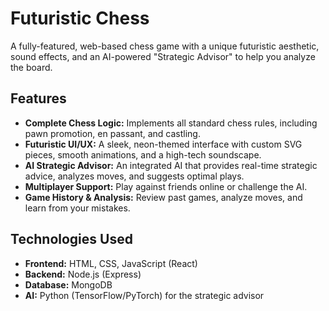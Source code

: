 # Futuristic Chess

A fully-featured, web-based chess game with a unique futuristic aesthetic, sound effects, and an AI-powered "Strategic Advisor" to help you analyze the board.

<!-- Placeholder for a screenshot -->

## Features

- **Complete Chess Logic:** Implements all standard chess rules, including pawn promotion, en passant, and castling.
- **Futuristic UI/UX:** A sleek, neon-themed interface with custom SVG pieces, smooth animations, and a high-tech
  soundscape.
- **AI Strategic Advisor:** An integrated AI that provides real-time strategic advice, analyzes moves, and suggests optimal plays.
- **Multiplayer Support:** Play against friends online or challenge the AI.
- **Game History & Analysis:** Review past games, analyze moves, and learn from your mistakes.

## Technologies Used

- **Frontend:** HTML, CSS, JavaScript (React)
- **Backend:** Node.js (Express)
- **Database:** MongoDB
- **AI:** Python (TensorFlow/PyTorch) for the strategic advisor
